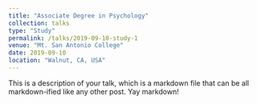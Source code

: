 ```yaml
---
title: "Associate Degree in Psychology"
collection: talks
type: "Study"
permalink: /talks/2019-09-10-study-1
venue: "Mt. San Antonio College"
date: 2019-09-10
location: "Walnut, CA, USA"
---
```


This is a description of your talk, which is a markdown file that can be all markdown-ified like any other post. Yay markdown!
